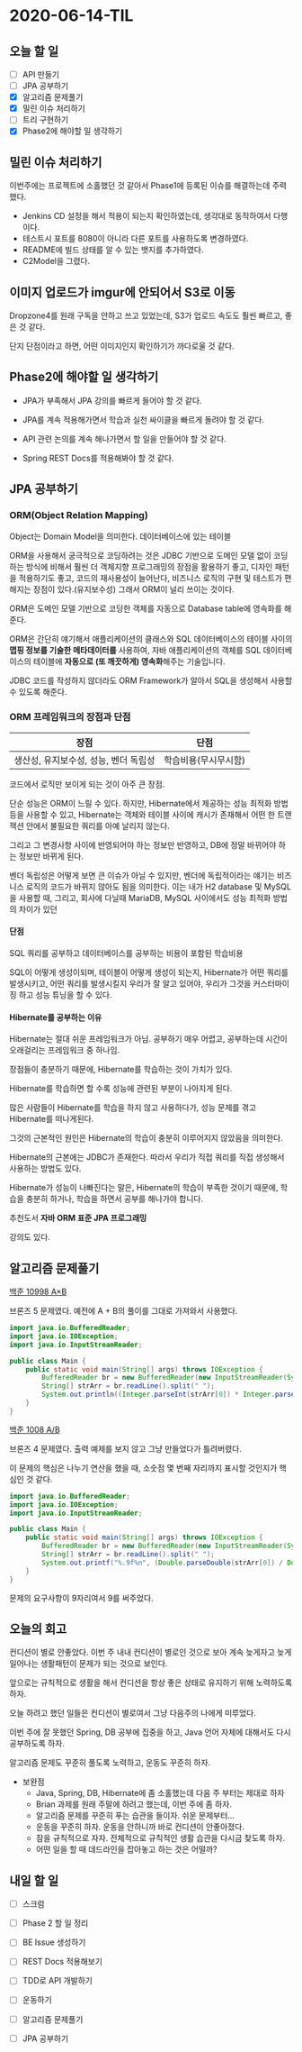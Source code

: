# 2020-06-14-TIL

## 오늘 할 일

- [ ] API 만들기
- [ ] JPA 공부하기
- [x] 알고리즘 문제풀기
- [x] 밀린 이슈 처리하기
- [ ] 트리 구현하기
- [x] Phase2에 해야할 일 생각하기

## 밀린 이슈 처리하기

이번주에는 프로젝트에 소홀했던 것 같아서 Phase1에 등록된 이슈를 해결하는데 주력했다.

- Jenkins CD 설정을 해서 적용이 되는지 확인하였는데, 생각대로 동작하여서 다행이다.
- 테스트시 포트를 8080이 아니라 다른 포트를 사용하도록 변경하였다.
- README에 빌드 상태를 알 수 있는 뱃지를 추가하였다.
- C2Model을 그렸다.

## 이미지 업로드가 imgur에 안되어서 S3로 이동

Dropzone4를 원래 구독을 안하고 쓰고 있었는데, S3가 업로드 속도도 훨씬 빠르고, 좋은 것 같다.

단지 단점이라고 하면, 어떤 이미지인지 확인하기가 까다로울 것 같다.

## Phase2에 해야할 일 생각하기

- JPA가 부족해서 JPA 강의를 빠르게 들어야 할 것 같다.

- JPA를 계속 적용해가면서 학습과 실천 싸이클을 빠르게 돌려야 할 것 같다.
- API 관련 논의를 계속 해나가면서 할 일을 만들어야 할 것 같다.
- Spring REST Docs를 적용해봐야 할 것 같다.

## JPA 공부하기

### ORM(Object Relation Mapping)

Object는 Domain Model을 의미한다. 데이터베이스에 있는 테이블 

ORM을 사용해서 궁극적으로 코딩하려는 것은 JDBC 기반으로 도메인 모델 없이 코딩하는 방식에 비해서 훨씬 더 객체지향 프로그래밍의 장점을 활용하기 좋고, 디자인 패턴을 적용하기도 좋고, 코드의 재사용성이 늘어난다, 비즈니스 로직의 구현 및 테스트가 편해지는 장점이 있다.(유지보수성) 그래서 ORM이 널리 쓰이는 것이다.

ORM은 도메인 모델 기반으로 코딩한 객체를 자동으로 Database table에 영속화를 해준다.

ORM은 간단히 얘기해서 애플리케이션의 클래스와 SQL 데이터베이스의 테이블 사이의 **맵핑 정보를 기술한 메타데이터를** 사용하여, 자바 애플리케이션의 객체를 SQL 데이터베이스의 테이블에 **자동으로 (또 깨끗하게) 영속화**해주는 기술입니다.

JDBC 코드를 작성하지 않더라도 ORM Framework가 알아서 SQL을 생성해서 사용할 수 있도록 해준다.

### ORM 프레임워크의 장점과 단점

| 장점                                  | 단점                 |
| ------------------------------------- | -------------------- |
| 생산성, 유지보수성, 성능, 벤더 독립성 | 학습비용(무시무시함) |

코드에서 로직만 보이게 되는 것이 아주 큰 장점.

단순 성능은 ORM이 느릴 수 있다. 하지만, Hibernate에서 제공하는 성능 최적화 방법 등을 사용할 수 있고, Hibernate는 객체와 테이블 사이에 캐시가 존재해서 어떤 한 트랜잭션 안에서 불필요한 쿼리를 아예 날리지 않는다.

그리고 그 변경사항 사이에 반영되어야 하는 정보만 반영하고, DB에 정말 바뀌어야 하는 정보만 바뀌게 된다.

벤더 독립성은 어떻게 보면 큰 이슈가 아닐 수 있지만, 벤더에 독립적이라는 얘기는 비즈니스 로직의 코드가 바뀌지 않아도 됨을 의미한다. 이는 내가 H2 database 및 MySQL을 사용할 때, 그리고, 회사에 다닐때 MariaDB, MySQL 사이에서도 성능 최적화 방법의 차이가 있던

#### 단점

SQL 쿼리를 공부하고 데이터베이스를 공부하는 비용이 포함된 학습비용

SQL이 어떻게 생성이되며, 테이블이 어떻게 생성이 되는지, Hibernate가 어떤 쿼리를 발생시키고, 어떤 쿼리를 발생시킬지 우리가 잘 알고 있어야, 우리가 그것을 커스터마이징 하고 성능 튜닝을 할 수 있다.

#### Hibernate를 공부하는 이유

Hibernate는 절대 쉬운 프레임워크가 아님. 공부하기 매우 어렵고, 공부하는데 시간이 오래걸리는 프레임워크 중 하나임.

장점들이 충분하기 때문에, Hibernate를 학습하는 것이 가치가 있다.

Hibernate를 학습하면 할 수록 성능에 관련된 부분이 나아지게 된다.

많은 사람들이 Hibernate를 학습을 하지 않고 사용하다가, 성능 문제를 겪고 Hibernate를 떠나게된다.

그것의 근본적인 원인은 Hibernate의 학습이 충분히 이루어지지 않았음을 의미한다.

Hibernate의 근본에는 JDBC가 존재한다. 따라서 우리가 직접 쿼리를 직접 생성해서 사용하는 방법도 있다.

Hibernate가 성능이 나빠진다는 말은, Hibernate의 학습이 부족한 것이기 때문에, 학습을 충분히 하거나, 학습을 하면서 공부를 해나가야 합니다.

추천도서 **자바 ORM 표준 JPA 프로그래밍**

강의도 있다.

## 알고리즘 문제풀기

[백준 10998 A×B](https://www.acmicpc.net/problem/10998)

브론즈 5 문제였다. 예전에 A + B의 풀이를 그대로 가져와서 사용했다.

```java
import java.io.BufferedReader;
import java.io.IOException;
import java.io.InputStreamReader;

public class Main {
    public static void main(String[] args) throws IOException {
        BufferedReader br = new BufferedReader(new InputStreamReader(System.in));
        String[] strArr = br.readLine().split(" ");
        System.out.println((Integer.parseInt(strArr[0]) * Integer.parseInt(strArr[1])));
    }
}
```

[백준 1008 A/B](https://www.acmicpc.net/problem/1008)

브론즈 4 문제였다. 출력 예제를 보지 않고 그냥 만들었다가 틀려버렸다.

이 문제의 핵심은 나누기 연산을 했을 때, 소숫점 몇 번째 자리까지 표시할 것인지가 핵심인 것 같다.

```java
import java.io.BufferedReader;
import java.io.IOException;
import java.io.InputStreamReader;

public class Main {
    public static void main(String[] args) throws IOException {
        BufferedReader br = new BufferedReader(new InputStreamReader(System.in));
        String[] strArr = br.readLine().split(" ");
        System.out.printf("%.9f%n", (Double.parseDouble(strArr[0]) / Double.parseDouble(strArr[1])));
    }
}
```

문제의 요구사항이 9자리여서 9를 써주었다.

## 오늘의 회고

컨디션이 별로 안좋았다. 이번 주 내내 컨디션이 별로인 것으로 보아 계속 늦게자고 늦게 일어나는 생활패턴이 문제가 되는 것으로 보인다.

앞으로는 규칙적으로 생활을 해서 컨디션을 항상 좋은 상태로 유지하기 위해 노력하도록 하자.

오늘 하려고 했던 일들은 컨디션이 별로여서 그냥 다음주의 나에게 미루었다.

이번 주에 잘 못했던 Spring, DB 공부에 집중을 하고, Java 언어 자체에 대해서도 다시 공부하도록 하자.

알고리즘 문제도 꾸준히 풀도록 노력하고, 운동도 꾸준히 하자.

- 보완점
  - Java, Spring, DB, Hibernate에 좀 소홀했는데 다음 주 부터는 제대로 하자
  - Brian 과제를 원래 주말에 하려고 했는데, 이번 주에 좀 하자.
  - 알고리즘 문제를 꾸준히 푸는 습관을 들이자. 쉬운 문제부터...
  - 운동을 꾸준히 하자. 운동을 안하니까 바로 컨디션이 안좋아졌다.
  - 잠을 규칙적으로 자자. 전체적으로 규칙적인 생활 습관을 다시금 찾도록 하자.
  - 어떤 일을 할 때 데드라인을 잡아놓고 하는 것은 어떨까?

## 내일 할 일

- [ ] 스크럼
- [ ] Phase 2 할 일 정리
- [ ] BE Issue 생성하기
- [ ] REST Docs 적용해보기
- [ ] TDD로 API 개발하기
- [ ] 운동하기
- [ ] 알고리즘 문제풀기
- [ ] JPA 공부하기

